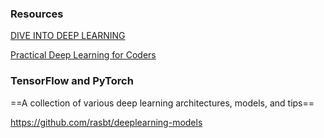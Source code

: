 

### Resources



[DIVE INTO DEEP LEARNING](https://www.d2l.ai/index.html)



[Practical Deep Learning for Coders](https://course.fast.ai/)



### TensorFlow and PyTorch



==A collection of various deep learning architectures, models, and tips==

https://github.com/rasbt/deeplearning-models



